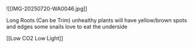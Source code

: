 ![[IMG-20250720-WA0046.jpg]]

Long Roots (Can be Trim)
unhealthy plants will have yellow/brown spots and edges
some snails love to eat the underside


















[[Low CO2 Low Light]]
